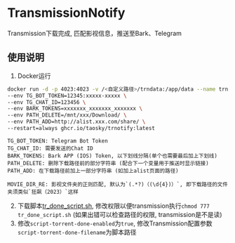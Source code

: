 # TransmissionNotify
Transmission下载完成, 匹配影视信息，推送至Bark、Telegram

## 使用说明
1. Docker运行
```bash
docker run -d -p 4023:4023 -v /<自定义路径>/trndata:/app/data --name trnotify \
--env TG_BOT_TOKEN=12345:xxxxx-xxxxx \
--env TG_CHAT_ID=123456 \
--env BARK_TOKENS=xxxxxxx_xxxxxxx_xxxxxxx \
--env PATH_DELETE=/mnt/xxx/Download/ \
--env PATH_ADD=http://alist.xxx.com/share/ \
--restart=always ghcr.io/taosky/trnotify:latest
```
    TG_BOT_TOKEN: Telegram Bot Token
    TG_CHAT_ID: 需要发送的Chat ID
    BARK_TOKENS: Bark APP (IOS) Token, 以下划线分隔(单个也需要最后加上下划线)
    PATH_DELETE: 删除下载路径前的部分字符串 (配合下一个变量用于推送时显示链接)
    PATH_ADD: 在下载路径前加上一部分字符串 (如加上alist页面的路径)

    MOVIE_DIR_RE: 影视文件夹的正则匹配, 默认为`(.*?)（(\d{4})）`, 即下载路径的文件夹须类似`狂飙（2023）`这样

2. 下载脚本[tr_done_script.sh](https://raw.githubusercontent.com/Taosky/TrNotify/master/tr_done_script.sh), 修改权限以便transmission执行`chmod 777 tr_done_script.sh` (如果出错可以检查路径的权限, transmission是不是读)
3. 修改`script-torrent-done-enabled`为`true`, 修改Transmission配置参数`script-torrent-done-filename`为脚本路径
